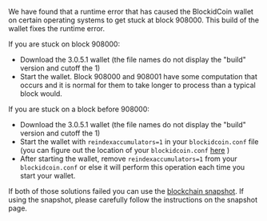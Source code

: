 We have found that a runtime error that has caused the BlockidCoin wallet on certain operating systems to get stuck at block 908000. This build of the wallet fixes the runtime error.

If you are stuck on block 908000:
- Download the 3.0.5.1 wallet (the file names do not display the "build" version and cutoff the 1)
- Start the wallet. Block 908000 and 908001 have some computation that occurs and it is normal for them to take longer to process than a typical block would.

If you are stuck on a block before 908000:
- Download the 3.0.5.1 wallet (the file names do not display the "build" version and cutoff the 1)
- Start the wallet with `reindexaccumulators=1` in your `blockidcoin.conf` file (you can figure out the location of your `blockidcoin.conf` [here](https://blockidcoin.freshdesk.com/support/solutions/articles/30000004664-where-are-my-wallet-dat-blockchain-and-configuration-conf-files-located-) )
- After starting the wallet, remove `reindexaccumulators=1` from your `blockidcoin.conf` or else it will perform this operation each time you start your wallet.

If both of those solutions failed you can use the [blockchain snapshot](http://178.254.23.111/~pub/BlockidCoin/Daily-Snapshots-Html/BlockidCoin-Daily-Snapshots.html). If using the snapshot, please carefully follow the instructions on the snapshot page.